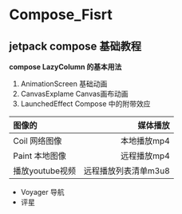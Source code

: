 # Compose_Fisrt

## jetpack compose 基础教程

**compose LazyColumn 的基本用法**

1. AnimationScreen 基础动画
2. CanvasExplame Canvas画布动画
3. LaunchedEffect Compose 中的附带效应

| 图像的         |         媒体播放 |
|:------------|-------------:|
| Coil 网络图像   |      本地播放mp4 |
| Paint 本地图像  |      远程播放mp4 |
| 播放youtube视频 | 远程播放列表清单m3u8 |

* Voyager 导航
* 评星
